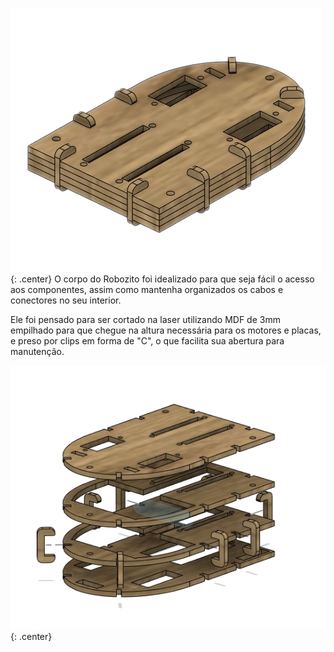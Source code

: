 ![Corpo Robozito](imgs/Corpo.png){: .center}
O corpo do Robozito foi idealizado para que seja fácil o acesso aos componentes, assim como mantenha organizados os cabos e conectores no seu interior.

Ele foi pensado para ser cortado na laser utilizando MDF de 3mm empilhado para que chegue na altura necessária para os motores e placas, e preso por clips em forma de "C", o que facilita sua abertura para manutenção.

![Corpo Explodido](imgs/CorpoExplodido.png){: .center}
